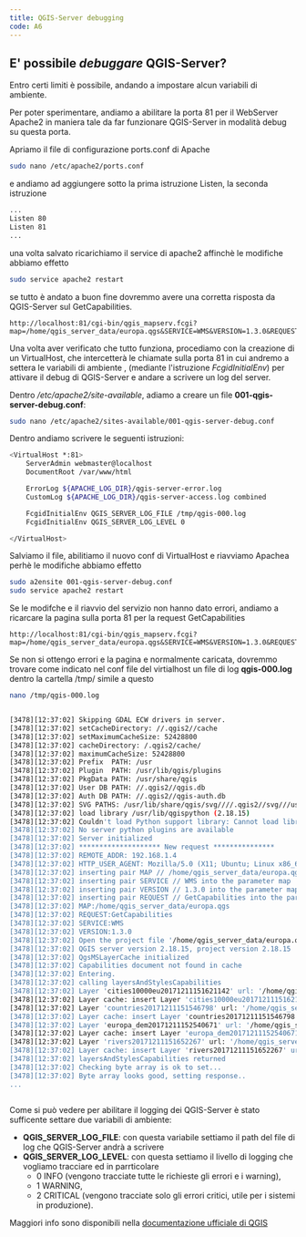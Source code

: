 ```yaml
---
title: QGIS-Server debugging
code: A6
---
```


## E' possibile *debuggare* QGIS-Server?

Entro certi limiti è possibile, andando a impostare alcun variabili di ambiente.

Per poter sperimentare, andiamo a abilitare la porta 81 per il WebServer Apache2 in maniera tale da far funzionare QGIS-Server in modalità debug su questa porta.

Apriamo il file di configurazione ports.conf di Apache

```bash
sudo nano /etc/apache2/ports.conf
```

e andiamo ad aggiungere sotto la prima istruzione Listen, la seconda istruzione

```bash
...
Listen 80
Listen 81
...
```

una volta salvato ricarichiamo  il service di apache2 affinchè le modifiche abbiamo effetto

```bash
sudo service apache2 restart
```

se tutto è andato a buon fine dovremmo avere una corretta risposta da QGIS-Server sul GetCapabilities.

```
http://localhost:81/cgi-bin/qgis_mapserv.fcgi?map=/home/qgis_server_data/europa.qgs&SERVICE=WMS&VERSION=1.3.0&REQUEST=GetCapabilities
```

Una volta aver verificato che tutto funziona, procediamo con la creazione di un VirtualHost, che intercetterà le chiamate sulla porta 81
in cui andremo a settera le variabili di ambiente
    , (mediante l'istruzione *FcgidInitialEnv*) per attivare il debug di QGIS-Server e andare a scrivere un log del server.

Dentro */etc/apache2/site-available*, adiamo a creare un file **001-qgis-server-debug.conf**:

```bash
sudo nano /etc/apache2/sites-available/001-qgis-server-debug.conf
```

Dentro andiamo scrivere le seguenti istruzioni:

```bash
<VirtualHost *:81>
    ServerAdmin webmaster@localhost
    DocumentRoot /var/www/html

    ErrorLog ${APACHE_LOG_DIR}/qgis-server-error.log
    CustomLog ${APACHE_LOG_DIR}/qgis-server-access.log combined

    FcgidInitialEnv QGIS_SERVER_LOG_FILE /tmp/qgis-000.log
    FcgidInitialEnv QGIS_SERVER_LOG_LEVEL 0

</VirtualHost>
```

Salviamo il file, abilitiamo il nuovo conf di VirtualHost e riavviamo Apachea perhè le modifiche abbiamo effetto

```bash
sudo a2ensite 001-qgis-server-debug.conf
sudo service apache2 restart
```

Se le modifche e il riavvio del servizio non hanno dato errori, andiamo a ricarcare la pagina sulla porta 81 per la request GetCapabilities

```
http://localhost:81/cgi-bin/qgis_mapserv.fcgi?map=/home/qgis_server_data/europa.qgs&SERVICE=WMS&VERSION=1.3.0&REQUEST=GetCapabilities
```

Se non si ottengo errori e la pagina e normalmente caricata, dovremmo trovare come indicato nel conf file del virtialhost un file di log **qgis-000.log** dentro la cartella /tmp/
simile a questo


```bash
nano /tmp/qgis-000.log


[3478][12:37:02] Skipping GDAL ECW drivers in server.
[3478][12:37:02] setCacheDirectory: //.qgis2//cache
[3478][12:37:02] setMaximumCacheSize: 52428800
[3478][12:37:02] cacheDirectory: /.qgis2/cache/
[3478][12:37:02] maximumCacheSize: 52428800
[3478][12:37:02] Prefix  PATH: /usr
[3478][12:37:02] Plugin  PATH: /usr/lib/qgis/plugins
[3478][12:37:02] PkgData PATH: /usr/share/qgis
[3478][12:37:02] User DB PATH: //.qgis2//qgis.db
[3478][12:37:02] Auth DB PATH: //.qgis2//qgis-auth.db
[3478][12:37:02] SVG PATHS: /usr/lib/share/qgis/svg////.qgis2//svg///usr/share/qgis/svg/
[3478][12:37:02] load library /usr/lib/qgispython (2.18.15)
[3478][12:37:02] Couldn't load Python support library: Cannot load library /usr/lib/qgispython: (/usr/lib/libqgispython.so: cannot open shared object file: No such file or directory)
[3478][12:37:02] No server python plugins are available
[3478][12:37:02] Server initialized
[3478][12:37:02] ******************** New request ***************
[3478][12:37:02] REMOTE_ADDR: 192.168.1.4
[3478][12:37:02] HTTP_USER_AGENT: Mozilla/5.0 (X11; Ubuntu; Linux x86_64; rv:57.0) Gecko/20100101 Firefox/57.0
[3478][12:37:02] inserting pair MAP // /home/qgis_server_data/europa.qgs into the parameter map
[3478][12:37:02] inserting pair SERVICE // WMS into the parameter map
[3478][12:37:02] inserting pair VERSION // 1.3.0 into the parameter map
[3478][12:37:02] inserting pair REQUEST // GetCapabilities into the parameter map
[3478][12:37:02] MAP:/home/qgis_server_data/europa.qgs
[3478][12:37:02] REQUEST:GetCapabilities
[3478][12:37:02] SERVICE:WMS
[3478][12:37:02] VERSION:1.3.0
[3478][12:37:02] Open the project file '/home/qgis_server_data/europa.qgs'.
[3478][12:37:02] QGIS server version 2.18.15, project version 2.18.15
[3478][12:37:02] QgsMSLayerCache initialized
[3478][12:37:02] Capabilities document not found in cache
[3478][12:37:02] Entering.
[3478][12:37:02] calling layersAndStylesCapabilities
[3478][12:37:02] Layer 'cities10000eu20171211151621142' url: '/home/qgis_server_data/dati_geografici/cities10000eu.shp' configFile: /home/qgis_server_data/europa.qgs not found in layer cache'
[3478][12:37:02] Layer cache: insert Layer 'cities10000eu20171211151621142' url: '/home/qgis_server_data/dati_geografici/cities10000eu.shp' configFile: /home/qgis_server_data/europa.qgs
[3478][12:37:02] Layer 'countries20171211151546798' url: '/home/qgis_server_data/dati_geografici/countries.shp' configFile: /home/qgis_server_data/europa.qgs not found in layer cache'
[3478][12:37:02] Layer cache: insert Layer 'countries20171211151546798' url: '/home/qgis_server_data/dati_geografici/countries.shp' configFile: /home/qgis_server_data/europa.qgs
[3478][12:37:02] Layer 'europa_dem20171211152540671' url: '/home/qgis_server_data/dati_geografici/europa_dem.jpg' configFile: /home/qgis_server_data/europa.qgs not found in layer cache'
[3478][12:37:02] Layer cache: insert Layer 'europa_dem20171211152540671' url: '/home/qgis_server_data/dati_geografici/europa_dem.jpg' configFile: /home/qgis_server_data/europa.qgs
[3478][12:37:02] Layer 'rivers20171211151652267' url: '/home/qgis_server_data/dati_geografici/rivers.shp' configFile: /home/qgis_server_data/europa.qgs not found in layer cache'
[3478][12:37:02] Layer cache: insert Layer 'rivers20171211151652267' url: '/home/qgis_server_data/dati_geografici/rivers.shp' configFile: /home/qgis_server_data/europa.qgs
[3478][12:37:02] layersAndStylesCapabilities returned
[3478][12:37:02] Checking byte array is ok to set...
[3478][12:37:02] Byte array looks good, setting response..
...
    
```

Come si può vedere per abilitare il logging dei QGIS-Server è stato sufficente settare due variabili di ambiente:

- **QGIS_SERVER_LOG_FILE**: con questa variabile settiamo il path del file di log che QGIS-Server andrà a scrivere
- **QGIS_SERVER_LOG_LEVEL**: con questa settiamo il livello di logging che vogliamo tracciare ed in parrticolare
  - 0 INFO (vengono tracciate tutte le richieste gli errori e i warning),
  - 1 WARNING,
  - 2 CRITICAL (vengono tracciate solo gli errori critici, utile per i sistemi in produzione).


Maggiori info sono disponibili nella [documentazione ufficiale di QGIS](https://docs.qgis.org/2.18/en/docs/user_manual/working_with_ogc/ogc_server_support.html#qgis-server-logging)
